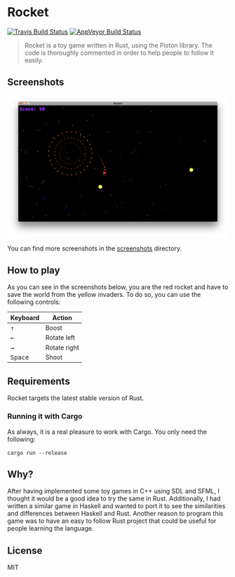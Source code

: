 Rocket
======

[![Travis Build Status][travis-build-status-svg]][travis-build-status] 
[![AppVeyor Build Status][appveyor-build-status-svg]][appveyor-build-status]

> Rocket is a toy game written in Rust, using the Piston library. The code is thoroughly 
commented in order to help people to follow it easily.

## Screenshots

![Screenshot](screenshots/gameplay2.png)

You can find more screenshots in the [screenshots] directory.

[screenshots]: screenshots/

## How to play

As you can see in the screenshots below, you are the red rocket and have to save the world from 
the yellow invaders. To do so, you can use the following controls:

Keyboard         | Action
---------------- | ------------
<kbd>&uparrow;</kbd>    | Boost
<kbd>&leftarrow;</kbd>  | Rotate left
<kbd>&rightarrow;</kbd> | Rotate right
<kbd>Space</kbd> | Shoot

## Requirements

Rocket targets the latest stable version of Rust.

### Running it with Cargo

As always, it is a real pleasure to work with Cargo. You only need the following:

```
cargo run --release
```

## Why?

After having implemented some toy games in C++ using SDL and SFML, I thought it would be a 
good idea to try the same in Rust. Additionally, I had written a similar game in Haskell and 
wanted to port it to see the similarities and differences between Haskell and Rust. Another 
reason to program this game was to have an easy to follow Rust project that could be useful 
for people learning the language.

## License

MIT

<!-- Badges -->
[travis-build-status]: https://travis-ci.org/aochagavia/rocket
[travis-build-status-svg]: https://travis-ci.org/aochagavia/rocket.svg

[appveyor-build-status]: https://ci.appveyor.com/project/aochagavia/rocket
[appveyor-build-status-svg]: https://ci.appveyor.com/api/projects/status/its182aar6vol45b?svg=true
